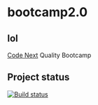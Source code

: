 # bootcamp2.0
## lol
[Code Next](https://codenext.withgoogle.com/) Quality Bootcamp

## Project status
[![Build status](https://travis-ci.org/JosukeHigashikata77/bootcamp2.0.svg?branch=master)](https://travis-ci.org/JosukeHigashikata77/bootcamp2.0.)
